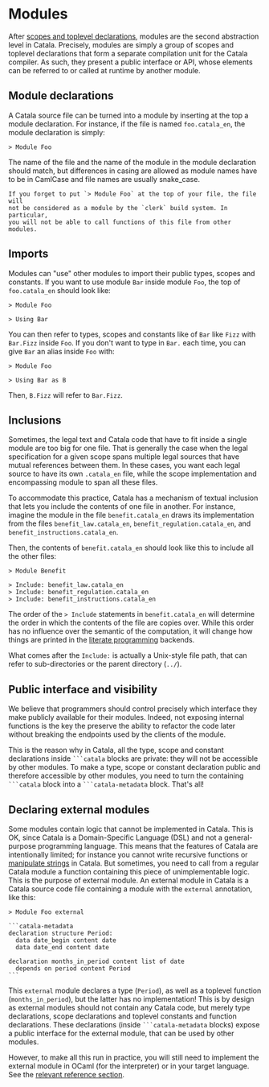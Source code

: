 # Modules

<div id="tock" data-block_title="Features"></div>
<div id="tocw"></div>

After [scopes and toplevel declarations](./5-3-scopes-toplevel.md), modules are
the second abstraction level in Catala. Precisely, modules are simply a group of
scopes and toplevel declarations that form a separate compilation unit for the
Catala compiler. As such, they present a public interface or API, whose elements
can be referred to or called at runtime by another module.

## Module declarations

A Catala source file can be turned into a module by inserting at the top a
module declaration. For instance, if the file is named `foo.catala_en`,
the module declaration is simply:

```text
> Module Foo
```

The name of the file and the name of the module in the module declaration
should match, but differences in casing are allowed as module names have to be
in CamlCase and file names are usually snake_case.

~~~admonish danger title="Don't forget the module declaration !"
If you forget to put `> Module Foo` at the top of your file, the file will
not be considered as a module by the `clerk` build system. In particular,
you will not be able to call functions of this file from other modules.
~~~

## Imports

Modules can "use" other modules to import their public types, scopes and
constants. If you want to use module `Bar` inside module `Foo`, the top of
`foo.catala_en` should look like:

```text
> Module Foo

> Using Bar
```

You can then refer to types, scopes and constants like of `Bar` like `Fizz` with
`Bar.Fizz` inside `Foo`. If you don't want to type in `Bar.` each time, you can
give `Bar` an alias inside `Foo` with:

```text
> Module Foo

> Using Bar as B
```

Then, `B.Fizz` will refer to `Bar.Fizz`.

## Inclusions

Sometimes, the legal text and Catala code that have to fit inside a single
module are too big for one file. That is generally the case when the legal
specification for a given scope spans multiple legal sources that have
mutual references between them. In these cases, you want each legal source
to have its own `.catala_en` file, while the scope implementation and encompassing
module to span all these files.

To accommodate this practice, Catala has a mechanism of textual inclusion that
lets you include the contents of one file in another. For instance, imagine
the module in the file `benefit.catala_en` draws its implementation from the
files `benefit_law.catala_en`, `benefit_regulation.catala_en`, and `benefit_instructions.catala_en`.

Then, the contents of `benefit.catala_en` should look like this to include
all the other files:

```text
> Module Benefit

> Include: benefit_law.catala_en
> Include: benefit_regulation.catala_en
> Include: benefit_instructions.catala_en
```

The order of the `> Include` statements in `benefit.catala_en` will determine
the order in which the contents of the file are copies over. While this order
has no influence over the semantic of the computation, it will change how things
are printed in the [literate programming](./5-1-literate-programming.md)
backends.

What comes after the `Include:` is actually a Unix-style file path, that can
refer to sub-directories or the parent directory (`../`).

## Public interface and visibility

We believe that programmers should control precisely which interface they
make publicly available for their modules. Indeed, not exposing internal
functions is the key the preserve the ability to refactor the code later
without breaking the endpoints used by the clients of the module.

This is the reason why in Catala, all the type, scope and constant declarations
inside `` ```catala `` blocks are private: they will not be accessible by other
modules. To make a type, scope or constant declaration public and therefore
accessible by other modules, you need to turn the containing `` ```catala ``
block into a `` ```catala-metadata `` block. That's all!

## Declaring external modules

Some modules contain logic that cannot be implemented in Catala. This is OK,
since Catala is a Domain-Specific Language (DSL) and not a general-purpose
programming language. This means that the features of Catala are intentionally
limited; for instance you cannot write recursive functions or [manipulate strings](./4-2-catala-specific.md#why-are-there-no-strings) in Catala. But sometimes, you need to call
from a regular Catala module a function containing this piece of
unimplementable logic. This is the purpose of external module. An external
module in Catala is a Catala source code file containing a module with the
`external` annotation, like this:

~~~text
> Module Foo external

```catala-metadata
declaration structure Period:
  data date_begin content date
  data date_end content date

declaration months_in_period content list of date
  depends on period content Period
```
~~~

This `external` module declares a type (`Period`), as well as a toplevel
function (`months_in_period`), but the latter has no implementation! This is by
design as external modules should not contain any Catala code, but merely type
declarations, scope declarations and toplevel constants and function
declarations. These declarations (inside `` ```catala-metadata `` blocks) expose
a public interface for the external module, that can be used by other modules.

However, to make all this run in practice, you will still need to implement
the external module in OCaml (for the interpreter) or in your target
language. See the [relevant reference section](./5-7-extra-features.md#implementing-external-modules).
